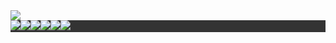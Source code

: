 <img src="https://user-images.githubusercontent.com/113139928/190191415-c6a826ce-7433-4e00-a073-9d51a88afde8.png">
<style>
ul {
  list-style-type: none;
  margin: 0;
  padding: 0;
  overflow: hidden;
  background-color: #333;
}
li {
  float: left;
}
</style>
<ul>
  <li><img src="https://img.shields.io/badge/azure-%230072C6.svg?style=for-the-badge&logo=microsoftazure&logoColor=white"></li>
  <li><img src="https://img.shields.io/badge/-Stackoverflow-FE7A16?style=for-the-badge&logo=stack-overflow&logoColor=white"></li>
  <li><img src="https://img.shields.io/badge/Tor-7D4698?style=for-the-badge&logo=Tor-Browser&logoColor=white"></li>
  <li><img src="https://img.shields.io/badge/linkedin-%230077B5.svg?style=for-the-badge&logo=linkedin&logoColor=white"></li>
  <li><img src="https://img.shields.io/badge/OneDrive-0078D4.svg?style=for-the-badge&logo=microsoftonedrive&logoColor=white"></li>
  <li><img src="https://img.shields.io/badge/mysql-%2300f.svg?style=for-the-badge&logo=mysql&logoColor=white"></li>
</ul>
